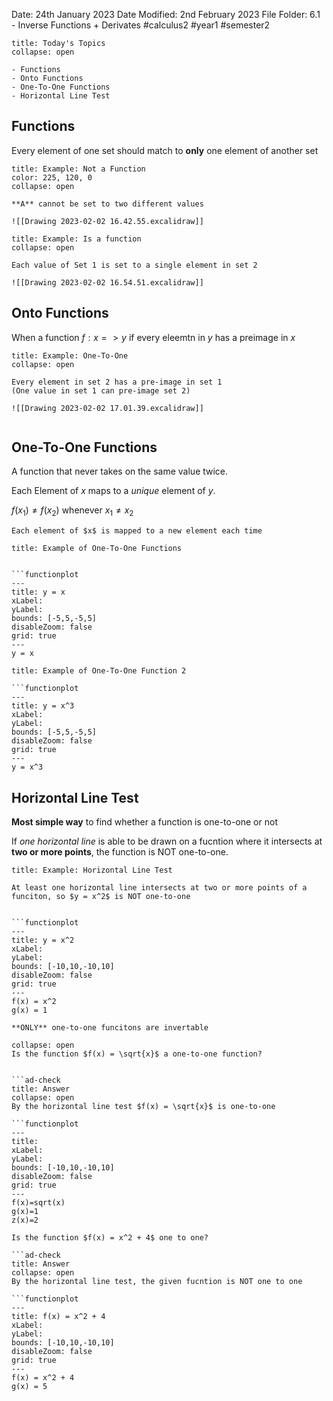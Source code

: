 Date: 24th January 2023
Date Modified: 2nd February 2023
File Folder: 6.1 - Inverse Functions + Derivates
#calculus2 #year1 #semester2

```ad-abstract
title: Today's Topics
collapse: open

- Functions
- Onto Functions
- One-To-One Functions
- Horizontal Line Test

```

## Functions

Every element of one set should match to **only** one element of another set

```ad-info
title: Example: Not a Function
color: 225, 120, 0
collapse: open

**A** cannot be set to two different values

![[Drawing 2023-02-02 16.42.55.excalidraw]]

```


```ad-info
title: Example: Is a function
collapse: open

Each value of Set 1 is set to a single element in set 2

![[Drawing 2023-02-02 16.54.51.excalidraw]]

```


## Onto Functions

When a function $f: x => y$ if every eleemtn in $y$ has a preimage in $x$

```ad-info
title: Example: One-To-One
collapse: open

Every element in set 2 has a pre-image in set 1
(One value in set 1 can pre-image set 2)

![[Drawing 2023-02-02 17.01.39.excalidraw]]


```



## One-To-One Functions

A function that never takes on the same value twice. 

Each Element of $x$ maps to a *unique* element of $y$.

$f(x_1) \ne f(x_2)$ whenever $x_1 \ne x_2$

```ad-tip
Each element of $x$ is mapped to a new element each time
```


```ad-example
title: Example of One-To-One Functions


```functionplot
---
title: y = x
xLabel: 
yLabel: 
bounds: [-5,5,-5,5]
disableZoom: false
grid: true
---
y = x
```

```ad-example
title: Example of One-To-One Function 2

```functionplot
---
title: y = x^3
xLabel: 
yLabel: 
bounds: [-5,5,-5,5]
disableZoom: false
grid: true
---
y = x^3

```

## Horizontal Line Test

**Most simple way** to find whether a function is one-to-one or not

If *one horizontal line* is able to be drawn on a fucntion where it intersects at **two or more points**, the function is NOT one-to-one.

```ad-example
title: Example: Horizontal Line Test

At least one horizontal line intersects at two or more points of a funciton, so $y = x^2$ is NOT one-to-one


```functionplot
---
title: y = x^2
xLabel: 
yLabel: 
bounds: [-10,10,-10,10]
disableZoom: false
grid: true
---
f(x) = x^2
g(x) = 1
```

```ad-important
**ONLY** one-to-one funcitons are invertable
```


```ad-question
collapse: open
Is the function $f(x) = \sqrt{x}$ a one-to-one function?


```ad-check
title: Answer
collapse: open
By the horizontal line test $f(x) = \sqrt{x}$ is one-to-one

```functionplot
---
title: 
xLabel: 
yLabel: 
bounds: [-10,10,-10,10]
disableZoom: false
grid: true
---
f(x)=sqrt(x)
g(x)=1
z(x)=2
```

```ad-question
Is the function $f(x) = x^2 + 4$ one to one?

```ad-check
title: Answer
collapse: open
By the horizontal line test, the given fucntion is NOT one to one

```functionplot
---
title: f(x) = x^2 + 4
xLabel: 
yLabel: 
bounds: [-10,10,-10,10]
disableZoom: false
grid: true
---
f(x) = x^2 + 4
g(x) = 5
```






